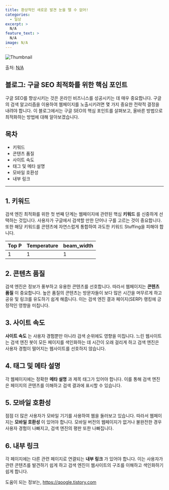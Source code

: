 ```yaml
---
title: 환상적인 새로운 발견 눈을 뗄 수 없어!
categories:
  - 일상
excerpt: >
  N/A
feature_text: >
  N/A
image: N/A
---
```


![Thumbnail](N/A)

<p>출처: <a href="https://qoogle.tistory.com/9671" rel="dofollow">N/A</a> </p>

## 블로그: 구글 SEO 최적화를 위한 핵심 포인트

구글 SEO를 향상시키는 것은 온라인 비즈니스를 성공시키는 데 매우 중요합니다. 구글의 검색 알고리즘을 이용하여 웹페이지를 노출시키려면 몇
가지 중요한 전략적 결정을 내려야 합니다. 이 블로그에서는 구글 SEO의 핵심 포인트를 살펴보고, 올바른 방법으로 최적화하는 방법에 대해
알아보겠습니다.

## 목차

  * 키워드
  * 콘텐츠 품질
  * 사이트 속도
  * 태그 및 메타 설명
  * 모바일 호환성
  * 내부 링크

* * *

## 1\. 키워드

검색 엔진 최적화를 위한 첫 번째 단계는 웹페이지에 관련된 핵심 **키워드** 를 신중하게 선택하는 것입니다. 사용자가 구글에서 검색할 만한
단어나 구를 고르는 것이 중요합니다. 또한 해당 키워드를 콘텐츠에 자연스럽게 통합하여 과도한 키워드 Stuffing을 피해야 합니다.

**Top P** | **Temperature** | **beam_width**  
---|---|---  
1 | 1 | 1  
  


## 2\. 콘텐츠 품질

검색 엔진은 정보가 풍부하고 유용한 콘텐츠를 선호합니다. 따라서 웹페이지는 **콘텐츠 품질** 이 중요합니다. 높은 품질의 콘텐츠는
방문자들이 보다 많은 시간을 머무르게 하고 공유 및 링크를 유도하기 쉽게 해줍니다. 이는 검색 엔진 결과 페이지(SERP) 랭킹에 긍정적인
영향을 미칩니다.

## 3\. 사이트 속도

**사이트 속도** 는 사용자 경험뿐만 아니라 검색 순위에도 영향을 미칩니다. 느린 웹사이트는 검색 엔진 봇이 모든 페이지를 색인화하는 데
시간이 오래 걸리게 하고 검색 엔진은 사용자 경험이 떨어지는 웹사이트를 선호하지 않습니다.

## 4\. 태그 및 메타 설명

각 웹페이지에는 정확한 **메타 설명** 과 제목 태그가 있어야 합니다. 이를 통해 검색 엔진은 페이지의 콘텐츠를 이해하고 검색 결과에
표시할 수 있습니다.

## 5\. 모바일 호환성

점점 더 많은 사용자가 모바일 기기를 사용하여 웹을 둘러보고 있습니다. 따라서 웹페이지는 **모바일 호환성** 이 있어야 합니다. 모바일
버전의 웹페이지가 없거나 불완전한 경우 사용자 경험이 나빠지고, 검색 엔진의 평판 또한 나빠집니다.

## 6\. 내부 링크

각 페이지에는 다른 관련 페이지로 연결되는 **내부 링크** 가 있어야 합니다. 이는 사용자가 관련 콘텐츠를 발견하기 쉽게 하고 검색 엔진이
웹사이트의 구조를 이해하고 색인화하기 쉽게 합니다.



 

도움이 되는 정보는, <a href="https://qoogle.tistory.com" rel="dofollow">https://qoogle.tistory.com</a>


